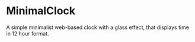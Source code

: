 # MinimalClock
A simple minimalist web-based clock with a glass effect, that displays time in 12 hour format.
